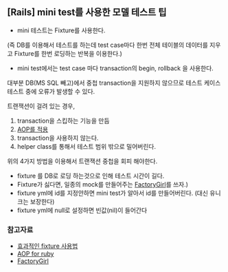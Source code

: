 ## [Rails] mini test를 사용한 모델 테스트 팁

* mini 테스트는 Fixture를 사용한다.

(즉 DB를 이용해서 테스트를 하는데 test case마다 한번 전체 테이블의 데이터를 지우고 Fixture를 한번 로딩하는 반복을 이용한다.)

* mini test에서는 test case 마다 transaction의 begin, rollback 을 사용한다.


대부분 DB(MS SQL 빼고)에서 중첩 transaction을  지원하지 않으므로 테스트 케이스 테스트 중에 오류가 발생할 수 있다.

트랜잭션이 걸려 있는 경우, 

1. transaction을 스킵하는 기능을 만듬
2. [AOP를 적용](http://blog.arkency.com/2013/07/ruby-and-aop-decouple-your-code-even-more/) 
3. transaction을 사용하지 않는다.
4. helper class를 통해서 테스트 범위 밖으로 밀어버린다.

위의 4가지 방법을 이용해서 트랜잭션 중첩을 회피 해야한다.

* fixture 를 DB로 로딩 하는것으로 인해 테스트 시간이 길다.
* Fixture가 싫다면, 일종의 mock를 만들어주는 [FactoryGirl](https://github.com/thoughtbot/factory_girl)를 쓰자.)
* fixture yml에 id를 지정안하면 mini test가 알아서 id를 만들어버린다. (대신 유니크는 보장한다)
* fixture yml에 null로 설정하면 빈값(nil)이 들어간다



### 참고자료

* [효과적인 fixture 사용법](http://blog.bigbinary.com/2014/09/21/tricks-and-tips-for-using-fixtures-in-rails.html)
* [AOP for ruby](http://blog.arkency.com/2013/07/ruby-and-aop-decouple-your-code-even-more/)
* [FactoryGirl](https://whatdoitest.com/getting-friendly-with-fixtures)
